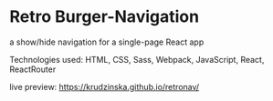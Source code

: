 # Retro Burger-Navigation

a show/hide navigation for a single-page React app

Technologies used: HTML, CSS, Sass, Webpack, JavaScript, React, ReactRouter

live preview: https://krudzinska.github.io/retronav/
